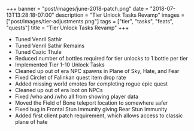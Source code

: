 +++
banner = "post/images/june-2018-patch.png"
date = "2018-07-13T13:28:18-07:00"
description = "Tier Unlock Tasks Revamp"
images = ["post/images/tier-adjustments.png"]
tags = ["tier", "tasks", "feats", "quests"]
title = "Tier Unlock Tasks Revamp"
+++
* Tuned Venril Sathir 
* Tuned Venril Sathir Remains 
* Tuned Cazic Thule
* Reduced number of bottles required for tier unlocks to 1 bottle per tier
* Implemented Tier 1-10 Unlock Tasks
* Cleaned up out of era NPC spawns in Plane of Sky, Hate, and Fear
* Fixed Circlet of Falinkan quest item drop rate
* Added missing world emotes for completing rogue epic quest 
* Cleaned up out of era loot on NPCs
* Fixed /who and /who all from showing player data
* Moved the Field of Bone teleport location to somewhere safer
* Fixed bug in Frontal Stun Immunity giving Rear Stun Immunity
* Added first client patch requirement, which allows access to classic plane of hate

<!--more-->